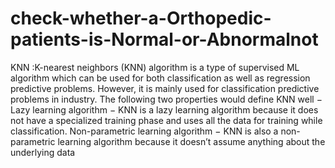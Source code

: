 # check-whether-a-Orthopedic-patients-is-Normal-or-Abnormalnot
KNN :K-nearest neighbors (KNN) algorithm is a type of supervised ML algorithm which can be used for both classification as well as regression predictive problems. However, it is mainly used for classification predictive problems in industry. The following two properties would define KNN well −  Lazy learning algorithm − KNN is a lazy learning algorithm because it does not have a specialized training phase and uses all the data for training while classification.  Non-parametric learning algorithm − KNN is also a non-parametric learning algorithm because it doesn’t assume anything about the underlying data
